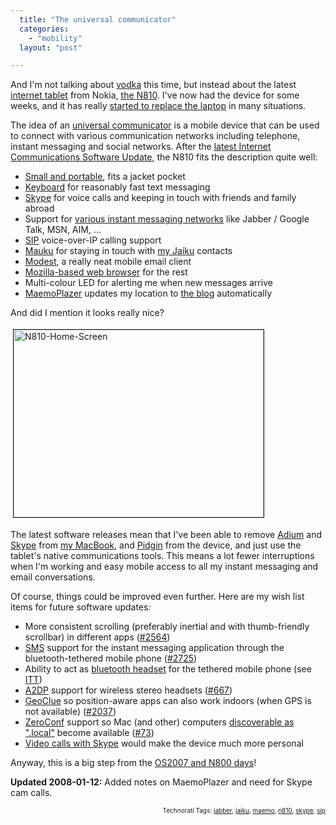 ```yaml
---
  title: "The universal communicator"
  categories: 
    - "mobility"
  layout: "post"

---
```

And I'm not talking about <a href="http://en.wikipedia.org/wiki/Vodka">vodka</a> this time, but instead about the latest <a href="http://en.wikipedia.org/wiki/Internet_appliance">internet tablet</a> from Nokia, <a href="http://www.amazon.com/Nokia-N810-Portable-Internet-Tablet/dp/B000Y4AH3C/ref=pd_bbs_sr_1?ie=UTF8&amp;s=electronics&amp;qid=1199711544&amp;sr=8-1">the N810</a>. I've now had the device for some weeks, and it has really <a href="http://bergie.iki.fi/blog/appliances_are_starting_to_take_over.html">started to replace the laptop</a> in many situations.

The idea of an <a href="http://www.deviceforge.com/articles/AT7085477626.html">universal communicator</a> is a mobile device that can be used to connect with various communication networks including telephone, instant messaging and social networks. After the <a href="http://rtcomm.garage.maemo.org/">latest Internet Communications Software Update</a>, the N810 fits the description quite well:
<ul><li><a href="http://www.pocketables.net/2007/12/nokia-n810-in-1.html">Small and portable</a>, fits a jacket pocket</li><li><a href="http://arstechnica.com/reviews/hardware/nokia-n810-review.ars/2">Keyboard</a> for reasonably fast text messaging</li><li><a href="http://www.softwarefree.org/content/maemo_skype_released_for_os2008">Skype</a> for voice calls and keeping in touch with friends and family abroad</li><li>Support for <a href="http://www.pidgin.im/">various instant messaging networks</a> like Jabber / Google Talk, MSN, AIM, ...</li><li><a href="http://en.wikipedia.org/wiki/Session_Initiation_Protocol">SIP</a> voice-over-IP calling support</li><li><a href="http://mauku.henrikhedberg.com/">Mauku</a> for staying in touch with <a href="http://bergie.jaiku.com/">my Jaiku</a> contacts</li><li><a href="http://modest.garage.maemo.org/">Modest</a>, a really neat mobile email client</li><li><a href="http://browser.garage.maemo.org/">Mozilla-based web browser</a> for the rest</li><li>Multi-colour LED for alerting me when new messages arrive</li>
<li><a href="http://downloads.maemo.org/product/OS2007/maemoplazer/">MaemoPlazer</a> updates my location to <a href="http://bergie.iki.fi/">the blog</a> automatically</li></ul>And did I mention it looks really nice?

<a href="/files/n810-home-screen.jpg"><img src="http://bergie.iki.fi/midcom-serveattachmentguid-09de2f26bd2711dc91793102af55f273f273/n810-home-screen-tm.jpg" height="300" width="400" border="1" hspace="4" vspace="4" alt="N810-Home-Screen" /></a>

The latest software releases mean that I've been able to remove <a href="http://www.adiumx.com/">Adium</a> and <a href="http://bergie.iki.fi/blog/gizmo-and-the-new-skype-ui.html">Skype</a> from <a href="http://bergie.iki.fi/blog/switching-to-intel-macbook.html">my MacBook</a>, and <a href="http://www.pidgin.im/">Pidgin</a> from the device, and just use the tablet's native communications tools. This means a lot fewer interruptions when I'm working and easy mobile access to all my instant messaging and email conversations.

Of course, things could be improved even further. Here are my wish list items for future software updates:
<ul><li>More consistent scrolling (preferably inertial and with thumb-friendly scrollbar) in different apps (<a href="https://bugs.maemo.org/show_bug.cgi?id=2564">#2564</a>)</li><li><a href="http://en.wikipedia.org/wiki/SMS">SMS</a> support for the instant messaging application through the bluetooth-tethered mobile phone (<a href="https://bugs.maemo.org/show_bug.cgi?id=2725">#2725</a>)</li><li>Ability to act as <a href="http://en.wikipedia.org/wiki/A2DP#Headset_Profile_.28HSP.29">bluetooth headset</a> for the tethered mobile phone (see <a href="http://www.internettablettalk.com/forums/showthread.php?t=14581">ITT</a>)</li><li><a href="http://en.wikipedia.org/wiki/A2DP#Advanced_Audio_Distribution_Profile_.28A2DP.29">A2DP</a> support for wireless stereo headsets (<a href="https://bugs.maemo.org/show_bug.cgi?id=667">#667</a>)</li><li><a href="http://www.freedesktop.org/wiki/Software/GeoClue">GeoClue</a> so position-aware apps can also work indoors (when GPS is not available) (<a href="https://bugs.maemo.org/show_bug.cgi?id=2037">#2037</a>)</li><li><a href="http://www.oreillynet.com/pub/a/wireless/2002/12/20/zeroconf.html">ZeroConf</a> support so Mac (and other) computers <a href="http://en.wikipedia.org/wiki/Zeroconf#Name_resolution">discoverable as &quot;.local&quot;</a> become available (<a href="https://bugs.maemo.org/show_bug.cgi?id=73">#73</a>)</li>
<li><a href="http://www.internettablettalk.com/2007/12/13/why-the-nokia-n810-isnt-on-times-top-10-gadgets-of-the-year/">Video calls with Skype</a> would make the device much more personal</li></ul>

Anyway, this is a big step from the <a href="http://bergie.iki.fi/blog/nokia-s-new-n800-linux-tablet.html">OS2007 and N800 days</a>!

<strong>Updated 2008-01-12:</strong> Added notes on MaemoPlazer and need for Skype cam calls.

<p style="text-align:right;font-size:10px;">Technorati Tags: <a href="http://www.technorati.com/tag/jabber">jabber</a>, <a href="http://www.technorati.com/tag/jaiku">jaiku</a>, <a href="http://www.technorati.com/tag/maemo">maemo</a>, <a href="http://www.technorati.com/tag/n810">n810</a>, <a href="http://www.technorati.com/tag/skype">skype</a>, <a href="http://www.technorati.com/tag/sip">sip</a></p>
